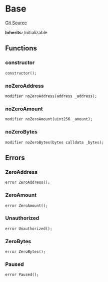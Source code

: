# Base
[Git Source](https://dapp-devs.com/ssh://git@git.2222/lumos-labs/rusd/rusd-contracts/rusd-evm-contracts/blob/c89eeb1e740ab933cc296c4ed9d03110b942680f/src/extensions/Base.sol)

**Inherits:**
Initializable


## Functions
### constructor


```solidity
constructor();
```

### noZeroAddress


```solidity
modifier noZeroAddress(address _address);
```

### noZeroAmount


```solidity
modifier noZeroAmount(uint256 _amount);
```

### noZeroBytes


```solidity
modifier noZeroBytes(bytes calldata _bytes);
```

## Errors
### ZeroAddress

```solidity
error ZeroAddress();
```

### ZeroAmount

```solidity
error ZeroAmount();
```

### Unauthorized

```solidity
error Unauthorized();
```

### ZeroBytes

```solidity
error ZeroBytes();
```

### Paused

```solidity
error Paused();
```


